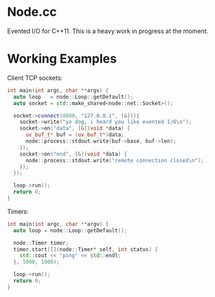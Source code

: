 Node.cc
=======
Evented I/O for C++11. This is a heavy work in progress at the moment.

Working Examples
================
Client TCP sockets:
```c++
int main(int argc, char **argv) {
  auto loop   = node::Loop::getDefault();
  auto socket = std::make_shared<node::net::Socket>();

  socket->connect(8080, "127.0.0.1", [&](){
    socket->write("yo dog, i heard you like evented I/O\n");
    socket->on("data", [&](void *data) {
      uv_buf_t* buf = (uv_buf_t*)data;
      node::process::stdout.write(buf->base, buf->len);
    });
    socket->on("end", [&](void *data) {
      node::process::stdout.write("remote connection closed\n");
    });
  });

  loop->run();
  return 0;
}
```

Timers:
```c++
int main(int argc, char **argv) {
  auto loop = node::Loop::getDefault();

  node::Timer timer;
  timer.start([](node::Timer* self, int status) {
    std::cout << "ping" << std::endl;
  }, 1000, 1000);

  loop->run();
  return 0;
}
```